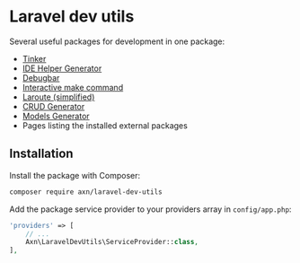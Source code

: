 Laravel dev utils
=================

Several useful packages for development in one package:

* [Tinker](https://github.com/laravel/tinker)
* [IDE Helper Generator](https://github.com/barryvdh/laravel-ide-helper)
* [Debugbar](https://github.com/barryvdh/laravel-debugbar)
* [Interactive make command](https://github.com/laracademy/interactive-make)
* [Laroute (simplified)](https://github.com/AXN-Informatique/laravel-laroute)
* [CRUD Generator](https://github.com/AXN-Informatique/laravel-crud-generator)
* [Models Generator](https://github.com/AXN-Informatique/laravel-models-generator)
* Pages listing the installed external packages

Installation
------------

Install the package with Composer:

```sh
composer require axn/laravel-dev-utils
```

Add the package service provider to your providers array in `config/app.php`:

```php
'providers' => [
    // ...
    Axn\LaravelDevUtils\ServiceProvider::class,
],
```
